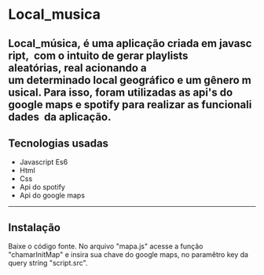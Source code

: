 
# Local_musica

Local_música, é uma aplicação criada em javascript, 
com o intuito de gerar playlists aleatórias, real acionando
a um determinado local geográfico e um gênero musical.
Para isso, foram utilizadas as api's do 
google maps e spotify para realizar as funcionalidades 
da aplicação.
------------

## Tecnologias usadas

- Javascript Es6
- Html
- Css
- Api do spotify
- Api do google maps
------------

## Instalação

Baixe o código fonte.
No arquivo "mapa.js" acesse a função "chamarInitMap"
e insira sua chave do google maps, no paramêtro key da
query string "script.src".
    
